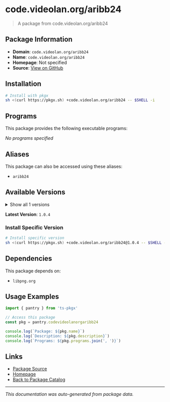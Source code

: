 # code.videolan.org/aribb24

> A package from code.videolan.org/aribb24

## Package Information

- **Domain**: `code.videolan.org/aribb24`
- **Name**: `code.videolan.org/aribb24`
- **Homepage**: Not specified
- **Source**: [View on GitHub](https://github.com/pkgxdev/pantry/tree/main/projects/code.videolan.org/aribb24/package.yml)

## Installation

```bash
# Install with pkgx
sh <(curl https://pkgx.sh) +code.videolan.org/aribb24 -- $SHELL -i
```

## Programs

This package provides the following executable programs:

*No programs specified*

## Aliases

This package can also be accessed using these aliases:

- `aribb24`

## Available Versions

<details>
<summary>Show all 1 versions</summary>

- `1.0.4`

</details>

**Latest Version**: `1.0.4`

### Install Specific Version

```bash
# Install specific version
sh <(curl https://pkgx.sh) +code.videolan.org/aribb24@1.0.4 -- $SHELL -i
```

## Dependencies

This package depends on:

- `libpng.org`

## Usage Examples

```typescript
import { pantry } from 'ts-pkgx'

// Access this package
const pkg = pantry.codevideolanorgaribb24

console.log(`Package: ${pkg.name}`)
console.log(`Description: ${pkg.description}`)
console.log(`Programs: ${pkg.programs.join(', ')}`)
```

## Links

- [Package Source](https://github.com/pkgxdev/pantry/tree/main/projects/code.videolan.org/aribb24/package.yml)
- [Homepage](#)
- [Back to Package Catalog](../package-catalog.md)

---

*This documentation was auto-generated from package data.*
